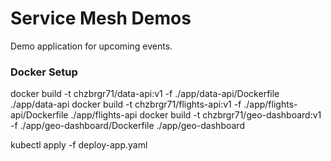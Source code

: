 # Service Mesh Demos

Demo application for upcoming events.


### Docker Setup

docker build -t chzbrgr71/data-api:v1 -f ./app/data-api/Dockerfile ./app/data-api
docker build -t chzbrgr71/flights-api:v1 -f ./app/flights-api/Dockerfile ./app/flights-api
docker build -t chzbrgr71/geo-dashboard:v1 -f ./app/geo-dashboard/Dockerfile ./app/geo-dashboard

kubectl apply -f deploy-app.yaml